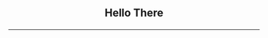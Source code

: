 <div align="center">
    <h2> Hello There 
    <hr>
</div>


<!--
<div align="left">

<img align="right" width="300" height="300" alt="profile gif" src="https://media2.giphy.com/media/JR7iS0j2YwfW9mopu3/giphy.gif?cid=ecf05e478dfy1iu6ke9scwsgem3yeoq7444bm0jli4usluvd&rid=giphy.gif" />

I'm a Bachelor of Science in Information Technology looking to <br>
start his career.


</div>


<br />

### Connect with me :

<img align="left" title="Website under construction!" alt="Under Construction!" width="22px" src="https://raw.githubusercontent.com/iconic/open-iconic/master/svg/globe.svg"   />

[<img align="left" alt="jvrpadilla | LinkedIn" width="22px" src="https://cdn.jsdelivr.net/npm/simple-icons@v3/icons/linkedin.svg" />][linkedin]

<br />

### Languages & Tools :

### 


**jvrpadilla27/jvrpadilla27** is a ✨ _special_ ✨ repository because its `README.md` (this file) appears on your GitHub profile.

Here are some ideas to get you started:

- 🔭 I’m currently working on ...
- 🌱 I’m currently learning ...
- 👯 I’m looking to collaborate on ...
- 🤔 I’m looking for help with ...
- 💬 Ask me about ...
- 📫 How to reach me: ...
- 😄 Pronouns: ...
- ⚡ Fun fact: ...



[linkedin]: https://linkedin.com/in/jvrpadilla
-->


